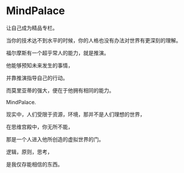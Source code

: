 ﻿# MindPalace
<!-- 自我管理的一种手段 -->
<!-- 自我数据的存储 -->
<!-- 爱自己 -->

让自己成为精品专栏。

当你的技术达不到水平的时候，你的人格也没有办法对世界有更深刻的理解。

福尔摩斯有一个超乎常人的能力，就是推演。

他能够预知未来发生的事情，

并靠推演指导自己的行动。

而莫里亚蒂的强大，便在于他拥有相同的能力。

MindPalace.

现实中，人们受限于资源，环境，那并不是人们理想的世界，

在思维宫殿中，你无所不能，

那是一个人进入他所创造的虚拟世界的门。

逻辑，原则，思考，

是我仅存能相信的东西。
